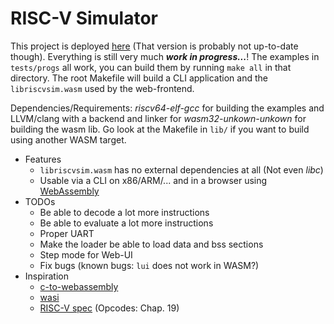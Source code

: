 # RISC-V Simulator

This project is deployed [here](https://louknr.net/projs/riscv64-sim/www/index.html) (That version is probably not up-to-date though). Everything is still very much __*work in progress...*__! The examples in `tests/progs` all work, you can build them by running `make all` in that directory. The root Makefile will build a CLI application and the `libriscvsim.wasm` used by the web-frontend.

Dependencies/Requirements: *riscv64-elf-gcc* for building the examples and LLVM/clang with a backend and linker for *wasm32-unkown-unkown* for building the wasm lib. Go look at the Makefile in `lib/` if you want to build using another WASM target.

- Features
  - `libriscvsim.wasm` has no external dependencies at all (Not even *libc*)
  - Usable via a CLI on x86/ARM/... and in a browser using [WebAssembly](https://developer.mozilla.org/en-US/docs/WebAssembly)
- TODOs
  - Be able to decode a lot more instructions
  - Be able to evaluate a lot more instructions
  - Proper UART
  - Make the loader be able to load data and bss sections
  - Step mode for Web-UI
  - Fix bugs (known bugs: `lui` does not work in WASM?)
- Inspiration
  - [c-to-webassembly](https://surma.dev/things/c-to-webassembly/)
  - [wasi](https://depth-first.com/articles/2019/10/16/compiling-c-to-webassembly-and-running-it-without-emscripten/)
  - [RISC-V spec](https://riscv.org/wp-content/uploads/2017/05/riscv-spec-v2.2.pdf) (Opcodes: Chap. 19)

